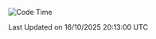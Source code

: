 <!--START_SECTION:waka-->
![Code Time](http://img.shields.io/badge/Code%20Time-5%2C432%20hrs%2028%20mins-blue)


 Last Updated on 16/10/2025 20:13:00 UTC
<!--END_SECTION:waka-->
